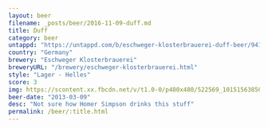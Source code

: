 ```yaml
---
layout: beer
filename: _posts/beer/2016-11-09-duff.md
title: Duff
category: beer
untappd: "https://untappd.com/b/eschweger-klosterbrauerei-duff-beer/94107"
country: "Germany"
brewery: "Eschweger Klosterbrauerei"
breweryURL: "/brewery/eschweger-klosterbrauerei.html"
style: "Lager - Helles"
score: 3
img: https://scontent.xx.fbcdn.net/v/t1.0-0/p480x480/522569_10151563850998745_438604131_n.jpg?_nc_cat=101&_nc_ht=scontent.xx&oh=ecfb8b3f907bda9e72085b0485ba8d61&oe=5CA92DDA
beer-date: "2013-03-09"
desc: "Not sure how Homer Simpson drinks this stuff"
permalink: /beer/:title.html
---
```

